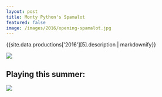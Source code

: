 ```yaml
---
layout: post
title: Monty Python's Spamalot 
featured: false
image: /images/2016/opening-spamalot.jpg
---
```


{{site.data.productions['2016'][5].description | markdownify}}

![](/images/2016/opening-spamalot.jpg)

## Playing this summer:

![](/images/2016/seasonslide2016.jpg)